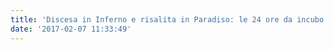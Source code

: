 ```yaml
---
title: 'Discesa in Inferno e risalita in Paradiso: le 24 ore da incubo di Gitlab'
date: '2017-02-07 11:33:49'
---
```

